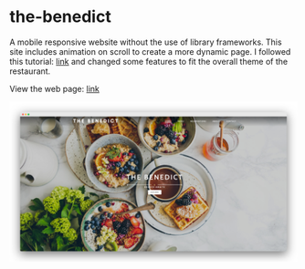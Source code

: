 # the-benedict
A mobile responsive website without the use of library frameworks. This site includes animation on scroll to create a more dynamic page. I followed this tutorial: [link](https://youtu.be/FZQxPTV3cFk) and changed some features to fit the overall theme of the restaurant.

View the web page: [link](https://tracynle.github.io/the-benedict/)

![screenshot](images/screenshots/thebenedict.png)